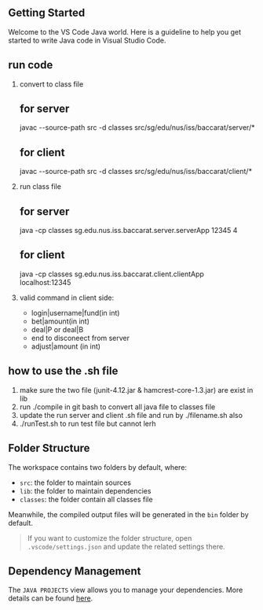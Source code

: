 ## Getting Started

Welcome to the VS Code Java world. Here is a guideline to help you get started to write Java code in Visual Studio Code.

## run code
1. convert to class file
    ## for server
    javac --source-path src -d classes src/sg/edu/nus/iss/baccarat/server/* 
    ## for client 
    javac --source-path src -d classes src/sg/edu/nus/iss/baccarat/client/* 

2. run class file
    ## for server
    java -cp classes sg.edu.nus.iss.baccarat.server.serverApp 12345 4
    ## for client
    java -cp classes sg.edu.nus.iss.baccarat.client.clientApp localhost:12345

3. valid command in client side:
    - login|username|fund(in int)
    - bet|amount(in int)
    - deal|P or deal|B 
    - end to disconeect from server
    - adjust|amount (in int) 

## how to use the .sh file
1. make sure the two file (junit-4.12.jar & hamcrest-core-1.3.jar) are exist in lib
2. run ./compile in git bash to convert all java file to classes file
3. update the run server and client .sh file and run by ./filename.sh also
4. ./runTest.sh to run test file but cannot lerh 

## Folder Structure

The workspace contains two folders by default, where:

- `src`: the folder to maintain sources
- `lib`: the folder to maintain dependencies
- `classes`: the folder contain all classes file

Meanwhile, the compiled output files will be generated in the `bin` folder by default.

> If you want to customize the folder structure, open `.vscode/settings.json` and update the related settings there.

## Dependency Management

The `JAVA PROJECTS` view allows you to manage your dependencies. More details can be found [here](https://github.com/microsoft/vscode-java-dependency#manage-dependencies).

